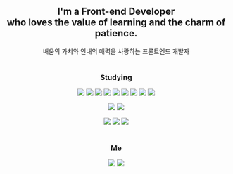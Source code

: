 <div align="center">
  
## I'm a Front-end Developer</br>who loves the value of learning and the charm of patience. 
배움의 가치와 인내의 매력을 사랑하는 프론트엔드 개발자 </br> </br>

### Studying
<img src="https://img.shields.io/badge/HTML5-white?style=flat-square&logo=HTML5&logoColor=E34F26"/> <img src="https://img.shields.io/badge/CSS3-white?style=flat-square&logo=CSS3&logoColor=1572B6"/> <img src="https://img.shields.io/badge/JavaScript-white?style=flat-square&logo=Javascript&logoColor=F7DF12"/> <img src="https://img.shields.io/badge/React-white?style=flat-square&logo=React&logoColor=61DAFB"/> <img src="https://img.shields.io/badge/TypeScript-white?style=flat-square&logo=TypeScript&logoColor=3178C6"/> <img src="https://img.shields.io/badge/Node.JS-white?style=flat-square&logo=Node.js&logoColor=339933"/> <img src="https://img.shields.io/badge/StyledComponents-white?style=flat-square&logo=StyledComponents&logoColor=DB7093"/> <img src="https://img.shields.io/badge/PostCSS-white?style=flat-square&logo=PostCSS&logoColor=DD3A0A"/>  <img src="https://img.shields.io/badge/Redux-white?style=flat-square&logo=Redux&logoColor=764ABC"/> 

<img src="https://img.shields.io/badge/Postman-white?style=flat-square&logo=Postman&logoColor=FF6C37"/> <img src="https://img.shields.io/badge/Firebase-white?style=flat-square&logo=Firebase&logoColor=FFCA28"/>

<img src="https://img.shields.io/badge/VisualStudioCode-white?style=flat-square&logo=VisualStudioCode&logoColor=007ACC"/> <img src="https://img.shields.io/badge/Git-white?style=flat-square&logo=Git&logoColor=F05032"/> <img src="https://img.shields.io/badge/GitHub-white?style=flat-square&logo=GitHub&logoColor=181717"/> </br> </br>

### Me
<a href="https://kangmuni.notion.site/309f202d8fc34f8fbdd663411b4327a5"><img src="https://img.shields.io/badge/Notion-white?style=flat-square&logo=Notion&logoColor=000000"/></a> <a href="mailto:kangmoonee@gmail.com"><img src="https://img.shields.io/badge/Gmail-white?style=flat-square&logo=Gmail&logoColor=EA4335"/></a>
</div> 




